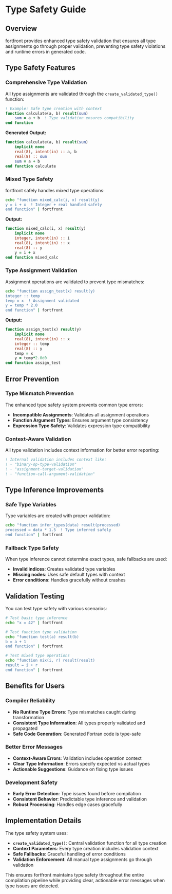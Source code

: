 # Type Safety Guide

## Overview

fortfront provides enhanced type safety validation that ensures all type assignments go through proper validation, preventing type safety violations and runtime errors in generated code.

## Type Safety Features

### Comprehensive Type Validation

All type assignments are validated through the `create_validated_type()` function:

```fortran
! Example: Safe type creation with context
function calculate(a, b) result(sum)
    sum = a + b  ! Type validation ensures compatibility
end function
```

**Generated Output:**
```fortran
function calculate(a, b) result(sum)
    implicit none
    real(8), intent(in) :: a, b
    real(8) :: sum
    sum = a + b
end function calculate
```

### Mixed Type Safety

fortfront safely handles mixed type operations:

```bash
echo "function mixed_calc(i, x) result(y)
y = i + x  ! Integer + real handled safely
end function" | fortfront
```

**Output:**
```fortran
function mixed_calc(i, x) result(y)
    implicit none
    integer, intent(in) :: i
    real(8), intent(in) :: x
    real(8) :: y
    y = i + x
end function mixed_calc
```

### Type Assignment Validation

Assignment operations are validated to prevent type mismatches:

```bash
echo "function assign_test(x) result(y)
integer :: temp
temp = x  ! Assignment validated
y = temp * 2.0
end function" | fortfront
```

**Output:**
```fortran
function assign_test(x) result(y)
    implicit none
    real(8), intent(in) :: x
    integer :: temp
    real(8) :: y
    temp = x
    y = temp*2.0d0
end function assign_test
```

## Error Prevention

### Type Mismatch Prevention

The enhanced type safety system prevents common type errors:

- **Incompatible Assignments**: Validates all assignment operations
- **Function Argument Types**: Ensures argument type consistency
- **Expression Type Safety**: Validates expression type compatibility

### Context-Aware Validation

All type validation includes context information for better error reporting:

```fortran
! Internal validation includes context like:
! - "binary-op-type-validation"
! - "assignment-target-validation" 
! - "function-call-argument-validation"
```

## Type Inference Improvements

### Safe Type Variables

Type variables are created with proper validation:

```bash
echo "function infer_types(data) result(processed)
processed = data * 1.5  ! Type inferred safely
end function" | fortfront
```

### Fallback Type Safety

When type inference cannot determine exact types, safe fallbacks are used:

- **Invalid indices**: Creates validated type variables
- **Missing nodes**: Uses safe default types with context
- **Error conditions**: Handles gracefully without crashes

## Validation Testing

You can test type safety with various scenarios:

```bash
# Test basic type inference
echo "x = 42" | fortfront

# Test function type validation  
echo "function test(a) result(b)
b = a + 1
end function" | fortfront

# Test mixed type operations
echo "function mix(i, r) result(result)
result = i + r
end function" | fortfront
```

## Benefits for Users

### Compiler Reliability

- **No Runtime Type Errors**: Type mismatches caught during transformation
- **Consistent Type Information**: All types properly validated and propagated
- **Safe Code Generation**: Generated Fortran code is type-safe

### Better Error Messages

- **Context-Aware Errors**: Validation includes operation context
- **Clear Type Information**: Errors specify expected vs actual types
- **Actionable Suggestions**: Guidance on fixing type issues

### Development Safety

- **Early Error Detection**: Type issues found before compilation
- **Consistent Behavior**: Predictable type inference and validation
- **Robust Processing**: Handles edge cases gracefully

## Implementation Details

The type safety system uses:

- **`create_validated_type()`**: Central validation function for all type creation
- **Context Parameters**: Every type creation includes validation context
- **Safe Fallbacks**: Graceful handling of error conditions
- **Validation Enforcement**: All manual type assignments go through validation

This ensures fortfront maintains type safety throughout the entire compilation pipeline while providing clear, actionable error messages when type issues are detected.